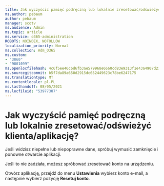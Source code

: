 ```yaml
---
title: Jak wyczyścić pamięć podręczną lub lokalnie zresetować/odświeżyć klienta/aplikację?
ms.author: pebaum
author: pebaum
manager: scotv
ms.audience: Admin
ms.topic: article
ms.service: o365-administration
ROBOTS: NOINDEX, NOFOLLOW
localization_priority: Normal
ms.collection: Adm_O365
ms.custom:
- "3060"
- "9001099"
ms.openlocfilehash: 4c6f5ee46c6d6fb3ae579968e6660cd83e9313f1e43a4907d212a39f6eee9b6c
ms.sourcegitcommit: b5f7da89a650d2915dc652449623c78be6247175
ms.translationtype: MT
ms.contentlocale: pl-PL
ms.lasthandoff: 08/05/2021
ms.locfileid: "53977307"
---
```

# <a name="how-do-i-clear-the-cache-or-locally-resetrefresh-the-clientapp"></a>Jak wyczyścić pamięć podręczną lub lokalnie zresetować/odświeżyć klienta/aplikację?

Jeśli widzisz niepełne lub niepoprawne dane, spróbuj wymusić zamknięcie i ponowne otwarcie aplikacji.  

Jeśli to nie zadziała, możesz spróbować zresetować konto na urządzeniu.
 
Otwórz aplikację, przejdź do menu **Ustawienia** wybierz konto e-mail, a następnie wybierz pozycję **Resetuj konto**.